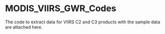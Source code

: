 # MODIS_VIIRS_GWR_Codes
The code to extract data for VIIRS C2 and C3 products with the sample data are attached here.
